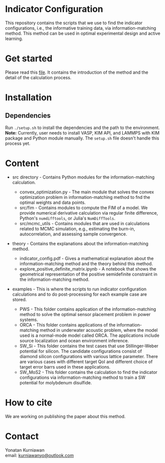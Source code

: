 # Indicator Configuration

This repository contains the scripts that we use to find the indicator configurations,
i.e., the informative training data, via information-matching method. This method can be
used in optimal experimental design and active learning.



# Get started

Please read this [file](https://github.com/yonatank93/indicator_configuration/blob/main/indicator_config.pdf).
It contains the introduction of the method and the detail of the calculation process.



# Installation

## Dependencies
Run `./setup.sh` to install the dependencies and the path to the environment.
**Note:** Currently, user needs to install VASP, KIM API, and LAMMPS with KIM package and
Python module manually. The `setup.sh` file doesn't handle this process yet.



# Content

* src directory - Contains Python modules for the information-matching calculation.
  * convex_optimization.py - The main module that solves the convex optimization problem
	in information-matching method to fnd the optimal weights and data points.
  * src/fim - Contains modules to compute the FIM of a model. We provide numerical
	derivative calculation via regular finite difference, Python's `numdifftools`, or
	Julia's `NumDiffTools`.
  * src/mcmc_utils - Contains modules that are used in calculations related to MCMC
	simulation, e.g., estimating the burn-in, autocorrelation, and assessing sample 
	convergence.
	
* theory - Contains the explanations about the information-matching method.
  * indicator_config.pdf - Gives a mathematical explanation about the information-matching
	method and the theory behind this method.
  * explore_positive_definite_matrix.ipynb - A notebook that shows the geometrical
	representation of the positive semidefinite constraint in the information-matching
	method.

* examples - This is where the scripts to run indicator configuration calculations and to
  do post-processing for each example case are stored.
  * PWS - This folder contains application of the information-matching method to solve the
	optimal sensor placement problem in power systems.
  * ORCA - This folder contains applications of the information-matching method in
	underwater acoustic problem, where the model used is a normal-mode model called ORCA.
	The applications include source localization and ocean environment inference.
  * SW_Si - This folder contains the test cases that use Stillinger-Weber potential
	for silicon. The candidate configurations consist of diamond silicon configurations
	with various lattice parameter. There are various cases with different target QoI and
	different choice of target error barrs used in these applications.
  * SW_MoS2 - This folder contains the calculation to find the indicator configurations
	via information-matching method to train a SW potential for molybdenum disulfide.



# How to cite

We are working on publishing the paper about this method.



# Contact

Yonatan Kurniawan </br>
email: [kurniawanyo@outlook.com](mailto:kurniawanyo@outlook.com)
